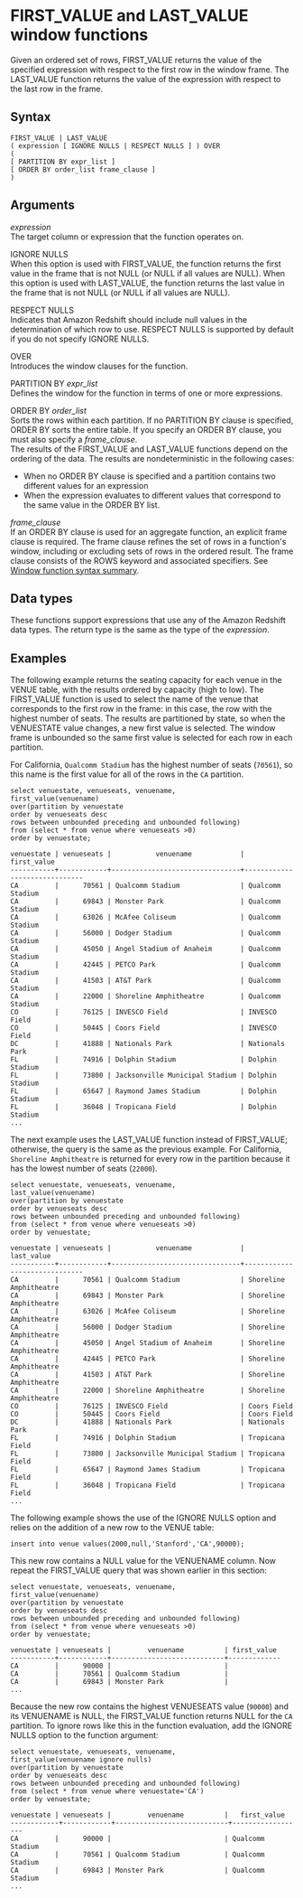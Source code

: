 # FIRST\_VALUE and LAST\_VALUE window functions<a name="r_WF_first_value"></a>

 Given an ordered set of rows, FIRST\_VALUE returns the value of the specified expression with respect to the first row in the window frame\. The LAST\_VALUE function returns the value of the expression with respect to the last row in the frame\. 

## Syntax<a name="r_WF_first_value-synopsis"></a>

```
FIRST_VALUE | LAST_VALUE
( expression [ IGNORE NULLS | RESPECT NULLS ] ) OVER
(
[ PARTITION BY expr_list ]
[ ORDER BY order_list frame_clause ]
)
```

## Arguments<a name="r_WF_first_value-arguments"></a>

 *expression*   
 The target column or expression that the function operates on\. 

IGNORE NULLS   
When this option is used with FIRST\_VALUE, the function returns the first value in the frame that is not NULL \(or NULL if all values are NULL\)\. When this option is used with LAST\_VALUE, the function returns the last value in the frame that is not NULL \(or NULL if all values are NULL\)\. 

RESPECT NULLS   
 Indicates that Amazon Redshift should include null values in the determination of which row to use\. RESPECT NULLS is supported by default if you do not specify IGNORE NULLS\. 

OVER   
Introduces the window clauses for the function\. 

PARTITION BY *expr\_list*   
Defines the window for the function in terms of one or more expressions\. 

ORDER BY *order\_list*   
Sorts the rows within each partition\. If no PARTITION BY clause is specified, ORDER BY sorts the entire table\. If you specify an ORDER BY clause, you must also specify a *frame\_clause*\.   
The results of the FIRST\_VALUE and LAST\_VALUE functions depend on the ordering of the data\. The results are nondeterministic in the following cases:   
+ When no ORDER BY clause is specified and a partition contains two different values for an expression 
+ When the expression evaluates to different values that correspond to the same value in the ORDER BY list\. 

 *frame\_clause*   
If an ORDER BY clause is used for an aggregate function, an explicit frame clause is required\. The frame clause refines the set of rows in a function's window, including or excluding sets of rows in the ordered result\. The frame clause consists of the ROWS keyword and associated specifiers\. See [Window function syntax summary](r_Window_function_synopsis.md)\. 

## Data types<a name="c_Supported_data_types_wf_first_value"></a>

These functions support expressions that use any of the Amazon Redshift data types\. The return type is the same as the type of the *expression*\.

## Examples<a name="r_WF_first_value-examples"></a>

The following example returns the seating capacity for each venue in the VENUE table, with the results ordered by capacity \(high to low\)\. The FIRST\_VALUE function is used to select the name of the venue that corresponds to the first row in the frame: in this case, the row with the highest number of seats\. The results are partitioned by state, so when the VENUESTATE value changes, a new first value is selected\. The window frame is unbounded so the same first value is selected for each row in each partition\. 

For California, `Qualcomm Stadium` has the highest number of seats \(`70561`\), so this name is the first value for all of the rows in the `CA` partition\. 

```
select venuestate, venueseats, venuename,
first_value(venuename)
over(partition by venuestate
order by venueseats desc
rows between unbounded preceding and unbounded following)
from (select * from venue where venueseats >0)
order by venuestate;

venuestate | venueseats |           venuename            |         first_value
-----------+------------+--------------------------------+------------------------------
CA         |      70561 | Qualcomm Stadium               | Qualcomm Stadium
CA         |      69843 | Monster Park                   | Qualcomm Stadium
CA         |      63026 | McAfee Coliseum                | Qualcomm Stadium
CA         |      56000 | Dodger Stadium                 | Qualcomm Stadium
CA         |      45050 | Angel Stadium of Anaheim       | Qualcomm Stadium
CA         |      42445 | PETCO Park                     | Qualcomm Stadium
CA         |      41503 | AT&T Park                      | Qualcomm Stadium
CA         |      22000 | Shoreline Amphitheatre         | Qualcomm Stadium
CO         |      76125 | INVESCO Field                  | INVESCO Field
CO         |      50445 | Coors Field                    | INVESCO Field
DC         |      41888 | Nationals Park                 | Nationals Park
FL         |      74916 | Dolphin Stadium                | Dolphin Stadium
FL         |      73800 | Jacksonville Municipal Stadium | Dolphin Stadium
FL         |      65647 | Raymond James Stadium          | Dolphin Stadium
FL         |      36048 | Tropicana Field                | Dolphin Stadium
...
```

The next example uses the LAST\_VALUE function instead of FIRST\_VALUE; otherwise, the query is the same as the previous example\. For California, `Shoreline Amphitheatre` is returned for every row in the partition because it has the lowest number of seats \(`22000`\)\. 

```
select venuestate, venueseats, venuename,
last_value(venuename)
over(partition by venuestate
order by venueseats desc
rows between unbounded preceding and unbounded following)
from (select * from venue where venueseats >0)
order by venuestate;

venuestate | venueseats |           venuename            |          last_value
-----------+------------+--------------------------------+------------------------------
CA         |      70561 | Qualcomm Stadium               | Shoreline Amphitheatre
CA         |      69843 | Monster Park                   | Shoreline Amphitheatre
CA         |      63026 | McAfee Coliseum                | Shoreline Amphitheatre
CA         |      56000 | Dodger Stadium                 | Shoreline Amphitheatre
CA         |      45050 | Angel Stadium of Anaheim       | Shoreline Amphitheatre
CA         |      42445 | PETCO Park                     | Shoreline Amphitheatre
CA         |      41503 | AT&T Park                      | Shoreline Amphitheatre
CA         |      22000 | Shoreline Amphitheatre         | Shoreline Amphitheatre
CO         |      76125 | INVESCO Field                  | Coors Field
CO         |      50445 | Coors Field                    | Coors Field
DC         |      41888 | Nationals Park                 | Nationals Park
FL         |      74916 | Dolphin Stadium                | Tropicana Field
FL         |      73800 | Jacksonville Municipal Stadium | Tropicana Field
FL         |      65647 | Raymond James Stadium          | Tropicana Field
FL         |      36048 | Tropicana Field                | Tropicana Field
...
```

The following example shows the use of the IGNORE NULLS option and relies on the addition of a new row to the VENUE table: 

```
insert into venue values(2000,null,'Stanford','CA',90000);
```

This new row contains a NULL value for the VENUENAME column\. Now repeat the FIRST\_VALUE query that was shown earlier in this section: 

```
select venuestate, venueseats, venuename,
first_value(venuename)
over(partition by venuestate
order by venueseats desc
rows between unbounded preceding and unbounded following)
from (select * from venue where venueseats >0)
order by venuestate;

venuestate | venueseats |         venuename          | first_value
-----------+------------+----------------------------+-------------
CA         |      90000 |                            |
CA         |      70561 | Qualcomm Stadium           |
CA         |      69843 | Monster Park               |
...
```

Because the new row contains the highest VENUESEATS value \(`90000`\) and its VENUENAME is NULL, the FIRST\_VALUE function returns NULL for the `CA` partition\. To ignore rows like this in the function evaluation, add the IGNORE NULLS option to the function argument: 

```
select venuestate, venueseats, venuename,
first_value(venuename ignore nulls)
over(partition by venuestate
order by venueseats desc
rows between unbounded preceding and unbounded following)
from (select * from venue where venuestate='CA')
order by venuestate;

venuestate | venueseats |         venuename          |   first_value
------------+------------+----------------------------+------------------
CA         |      90000 |                            | Qualcomm Stadium
CA         |      70561 | Qualcomm Stadium           | Qualcomm Stadium
CA         |      69843 | Monster Park               | Qualcomm Stadium
...
```